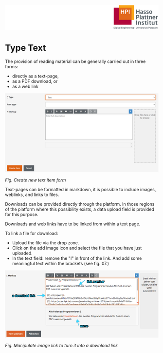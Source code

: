 ![HPI Logo](../../../img/HPI_Logo.png)

# Type Text

The provision of reading material can be generally carried out in three forms: 

 - directly as a text-page, 
 - as a PDF download, or 
 - as a web link

  

![adding text](../../../img/05/create_item_text.png)

*Fig. Create new text item form*
  
  

Text-pages can be formatted in markdown, it is possible to include images, weblinks, and links to files. 

Downloads can be provided directly through the platform. In those regions of the platform where this possibility exists, a data upload field is provided for this purpose.

Downloads and web links have to be linked from within a text page.

To link a file for download:

- Upload the file via the drop zone.
- Click on the add image icon and select the file that you have just uploaded.
- In the text field: remove the "!" in front of the link. And add some meaningful text within the brackets (see fig. 07.)

  

![linking files for download](../../../img/05/link_for_down.png)

*Fig. Manipulate image link to turn it into a download link*

